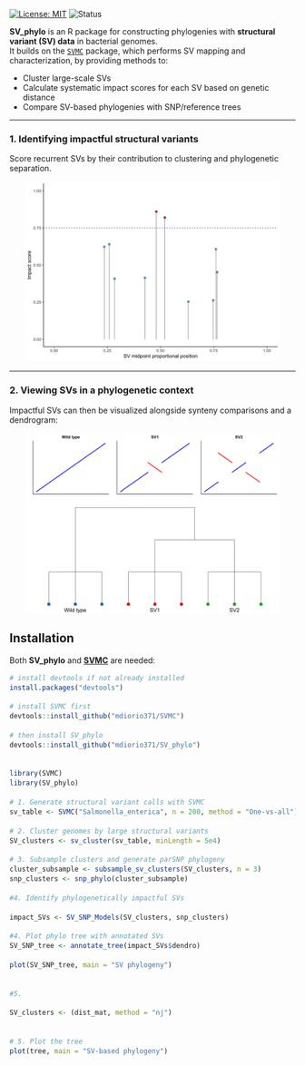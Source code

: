 [![License: MIT](https://img.shields.io/badge/License-MIT-yellow.svg)](LICENSE)
![Status](https://img.shields.io/badge/status-work--in--progress-orange)


**SV_phylo** is an R package for constructing phylogenies with **structural variant (SV) data** in bacterial genomes.  
It builds on the [`SVMC`](https://github.com/mdiorio371/SVMC) package, which performs SV mapping and characterization, by providing methods to:

- Cluster large-scale SVs
- Calculate systematic impact scores for each SV based on genetic distance
- Compare SV-based phylogenies with SNP/reference trees  

---


### 1. Identifying impactful structural variants
Score recurrent SVs by their contribution to clustering and phylogenetic separation.  


<p align="center">
  <img src="figures/impact_plot.png" width="450"/>
</p>

---

### 2. Viewing SVs in a phylogenetic context
Impactful SVs can then be visualized alongside synteny comparisons and a dendrogram:  

<p align="center">
  <img src="figures/sv_phylo.png" width="450"/>
</p>


## Installation

Both **SV_phylo** and [**SVMC**](https://github.com/mdiorio371/SVMC) are needed: 

```r
# install devtools if not already installed
install.packages("devtools")

# install SVMC first
devtools::install_github("mdiorio371/SVMC")

# then install SV_phylo
devtools::install_github("mdiorio371/SV_phylo")


library(SVMC)
library(SV_phylo)

# 1. Generate structural variant calls with SVMC
sv_table <- SVMC("Salmonella_enterica", n = 200, method = "One-vs-all")

# 2. Cluster genomes by large structural variants
SV_clusters <- sv_cluster(sv_table, minLength = 5e4)

# 3. Subsample clusters and generate parSNP phylogeny
cluster_subsample <- subsample_sv_clusters(SV_clusters, n = 3)
snp_clusters <- snp_phylo(cluster_subsample)

#4. Identify phylogenetically impactful SVs

impact_SVs <- SV_SNP_Models(SV_clusters, snp_clusters)

#4. Plot phylo tree with annotated SVs
SV_SNP_tree <- annotate_tree(impact_SVs$dendro)

plot(SV_SNP_tree, main = "SV phylogeny")


#5. 

SV_clusters <- (dist_mat, method = "nj")


# 5. Plot the tree
plot(tree, main = "SV-based phylogeny")

```

